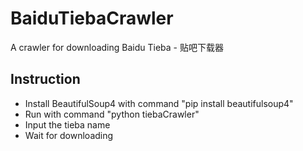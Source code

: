 # BaiduTiebaCrawler
A crawler for downloading Baidu Tieba - 贴吧下载器

## Instruction
 - Install BeautifulSoup4 with command "pip install beautifulsoup4"
 - Run with command "python tiebaCrawler"
 - Input the tieba name
 - Wait for downloading
